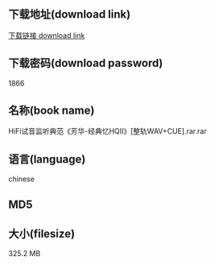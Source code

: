 ## 下载地址(download link)
[下载链接 download link](https://voluble-croquembouche-d321dc.netlify.app/?s=HiFi%E8%AF%95%E9%9F%B3%E7%9B%91%E5%90%AC%E5%85%B8%E8%8C%83%E3%80%8A%E8%8A%B3%E5%8D%8E-%E7%BB%8F%E5%85%B8%E5%BF%86HQII%E3%80%8B%5B%E6%95%B4%E8%BD%A8WAV%2BCUE%5D.rar)

## 下载密码(download password)
1866

## 名称(book name)
HiFi试音监听典范《芳华-经典忆HQII》[整轨WAV+CUE].rar.rar

## 语言(language)
chinese

## MD5


## 大小(filesize)
325.2 MB

